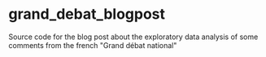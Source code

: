 # grand_debat_blogpost
Source code for the blog post about the exploratory data analysis of some comments from the french "Grand débat national"
